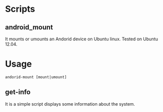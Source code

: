 Scripts
=======

## android_mount

It mounts or umounts an Andorid device on Ubuntu linux.
Tested on Ubuntu 12.04.

# Usage

`andorid-mount [mount|umount]`

## get-info

It is a simple script displays some information about the system.

